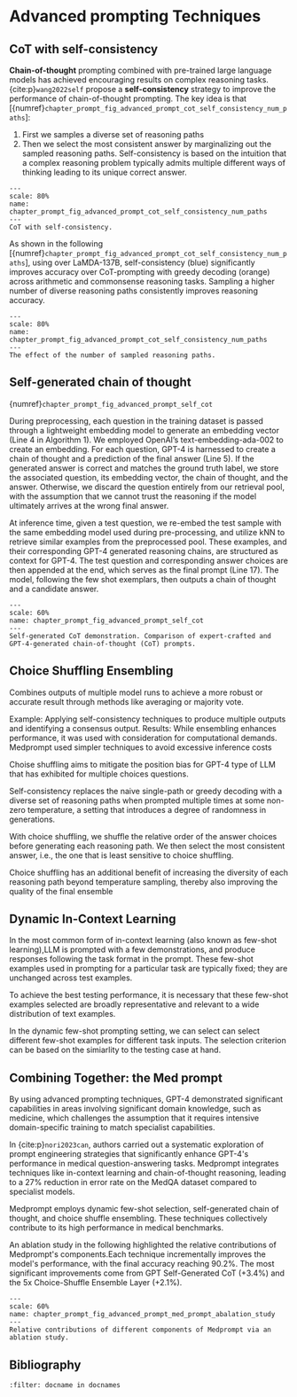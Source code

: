 # Advanced prompting Techniques




## CoT with self-consistency

**Chain-of-thought** prompting combined with pre-trained large language models has achieved encouraging results on complex reasoning tasks. {cite:p}`wang2022self` propose a **self-consistency** strategy to improve the performance of chain-of-thought prompting. 
The key idea is that [{numref}`chapter_prompt_fig_advanced_prompt_cot_self_consistency_num_paths`]:
1. First we samples a diverse set of reasoning paths 
2. Then we select the most consistent answer by marginalizing out the sampled reasoning paths. 
Self-consistency is based on the intuition that a complex reasoning problem typically admits multiple different ways of thinking leading to its unique correct answer.

```{figure} ../img/chapter_prompt/advanced_prompt/cot_self_consistency.png
---
scale: 80%
name: chapter_prompt_fig_advanced_prompt_cot_self_consistency_num_paths
---
CoT with self-consistency.
```

<!-- Sampling scheme:
    - for UL2-20B and LaMDA-137B we applied temperature sampling with T = 0.5 and truncated at the top-k (k = 40) tokens with the highest probability, 
    - for PaLM-540B we applied T = 0.7, k = 40, 
    - for GPT-3 we use T = 0.7 without top-k truncation.

```{figure} ../img/chapter_prompt/advanced_prompt/cot_self_consistency_example.png
---
scale: 80%
name: chapter_prompt_fig_advanced_prompt_cot_self_consistency_example
---
CoT with self-consistency examples.
``` -->


As shown in the following [{numref}`chapter_prompt_fig_advanced_prompt_cot_self_consistency_num_paths`], using over LaMDA-137B, self-consistency (blue) significantly improves accuracy over CoT-prompting with greedy decoding (orange) across arithmetic and commonsense reasoning tasks. Sampling a higher number of diverse reasoning paths consistently improves reasoning accuracy.


```{figure} ../img/chapter_prompt/advanced_prompt/cot_self_consistency_num_paths.png
---
scale: 80%
name: chapter_prompt_fig_advanced_prompt_cot_self_consistency_num_paths
---
The effect of the number of sampled reasoning paths.
```

## Self-generated chain of thought

{numref}`chapter_prompt_fig_advanced_prompt_self_cot`


During preprocessing, each question in the training dataset is passed through a lightweight embedding model to generate an embedding vector (Line 4 in Algorithm 1). We employed OpenAI’s text-embedding-ada-002 to create an embedding. For each question, GPT-4 is harnessed to create a chain of thought and a prediction of the final answer (Line 5). If the generated answer is correct and matches the ground truth label, we store the associated question, its embedding vector, the chain of thought, and the answer. Otherwise, we discard the question entirely from our retrieval pool, with the assumption that we cannot trust the reasoning if the model ultimately arrives at the wrong final answer.

At inference time, given a test question, we re-embed the test sample with the same embedding model used during pre-processing, and utilize kNN to retrieve similar examples from the preprocessed pool. These examples, and their corresponding GPT-4 generated reasoning chains, are structured as context for GPT-4. The test question and corresponding answer choices are then appended at the end, which serves as the final prompt (Line 17). The model, following the few shot exemplars, then outputs a chain of thought and a candidate answer. 

<!-- ![Self-generated CoT demonstration. Comparison of expert-crafted and GPT-4-generated chain-of-thought (CoT) prompts.](../img/chapter_prompt/advanced_prompt/medprompt_cot_example.png)
:label:`chapter_prompt_fig_advanced_prompt_self_cot` -->

```{figure} ../img/chapter_prompt/advanced_prompt/medprompt_cot_example.png
---
scale: 60%
name: chapter_prompt_fig_advanced_prompt_self_cot
---
Self-generated CoT demonstration. Comparison of expert-crafted and GPT-4-generated chain-of-thought (CoT) prompts.
```

## Choice Shuffling Ensembling

Combines outputs of multiple model runs to achieve a more robust or accurate result through methods like averaging or majority vote.


Example: Applying self-consistency techniques to produce multiple outputs and identifying a consensus output.
Results: While ensembling enhances performance, it was used with consideration for computational demands. Medprompt used simpler techniques to avoid excessive inference costs


Choise shuffling aims to mitigate the position bias for GPT-4 type of LLM that has exhibited for multiple choices questions.

Self-consistency replaces the naive single-path or greedy decoding with a diverse set of reasoning paths when prompted multiple times at some non-zero temperature, a setting that introduces a degree of randomness in generations. 

With choice shuffling, we shuffle the relative order of the answer choices before generating each reasoning path. We then select the most consistent answer, i.e., the one that is least sensitive to choice shuffling.

Choice shuffling has an additional benefit of increasing the diversity of each reasoning path beyond temperature sampling, thereby also improving the quality of the final ensemble

## Dynamic In-Context Learning

In the most common form of in-context learning (also known as few-shot learning),LLM is prompted with a few demonstrations, and produce responses following the task format in the prompt. These few-shot examples used in prompting for a particular task are typically fixed; they are unchanged across test examples. 

To achieve the best testing performance, it is necessary that these few-shot examples selected are broadly representative and relevant to a wide distribution of text examples. 

In the dynamic few-shot prompting setting, we can select can select different few-shot examples for different task inputs. The selection criterion can be based on the simiarlity to the testing case at hand.

## Combining Together: the Med prompt 

By using advanced prompting techniques, GPT-4 demonstrated significant capabilities in areas involving significant domain knowledge, such as medicine, which challenges the assumption that it requires intensive domain-specific training to match specialist capabilities​.

In {cite:p}`nori2023can`, authors carried out a systematic exploration of prompt engineering strategies that significantly enhance GPT-4's performance in medical question-answering tasks. Medprompt integrates techniques like in-context learning and chain-of-thought reasoning, leading to a 27% reduction in error rate on the MedQA dataset compared to specialist models.

Medprompt employs dynamic few-shot selection, self-generated chain of thought, and choice shuffle ensembling. These techniques collectively contribute to its high performance in medical benchmarks. 

An ablation study in the following highlighted the relative contributions of Medprompt's components.Each technique incrementally improves the model's performance, with the final accuracy reaching 90.2%. The most significant improvements come from GPT Self-Generated CoT (+3.4%) and the 5x Choice-Shuffle Ensemble Layer (+2.1%).


```{figure} ../img/chapter_prompt/advanced_prompt/med_prompt_abalation_study.png
---
scale: 60%
name: chapter_prompt_fig_advanced_prompt_med_prompt_abalation_study
---
Relative contributions of different components of Medprompt via an ablation study.
```


## Bibliography

```{bibliography} ../../_bibliography/references.bib
:filter: docname in docnames
```